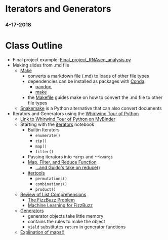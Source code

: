 # Iterators and Generators
### 4-17-2018

# Class Outline
- Final project example: [Final_project_RNAseq_analysis.py](Final_project_RNAseq_analysis.py)
- Making slides from .md file
  - [Make](https://www.gnu.org/software/make/manual/make.html)
    - converts a markdown file (.md) to loads of other file types
    - dependencies can be installed as packages with [Conda](https://conda.io/docs/user-guide/tasks/manage-pkgs.html):
      - [pandoc](https://anaconda.org/conda-forge/pandoc),
      - [make](https://anaconda.org/anaconda/make)
    - the [Makefile](Makefile) guides make on how to convert the .md file to other file types
  - [Snakemake](https://anaconda.org/bioconda/snakemake) is a Python alternative that can also convert documents
- Iterators and Generators using the [Whirlwind Tour of Python](https://github.com/jakevdp/WhirlwindTourOfPython)
  - [Link to Whirwind Tour of Python on MyBinder](https://mybinder.org/v2/gh/jakevdp/WhirlwindTourOfPython/master)
  - Starting with the [iterators](https://github.com/jakevdp/WhirlwindTourOfPython/blob/master/10-Iterators.ipynb) notebook
    - Builtin Iterators
      - `enumerate()`
      - `zip()`
      - `map()`
      - `filter()`
    - Passing iterators into `*args` and `**kwargs`
    - [Map, Filter, and Reduce Function](https://www.youtube.com/watch?v=hUes6y2b--0)
      - [...and Guido's take on reduce()](https://www.artima.com/weblogs/viewpost.jsp?thread=98196)
    - [itertools](https://docs.python.org/2/library/itertools.html)
      - `permutations()`
      - `combinations()`
      - `product()`
  - [Review of List Comprehensions](https://github.com/jakevdp/WhirlwindTourOfPython/blob/master/11-List-Comprehensions.ipynb)
    - [The FizzBuzz Problem](https://codeburst.io/python-basics-8-fizzbuzz-441e97c6c767)
    - [Machine Learning for FizzBuzz](http://joelgrus.com/2016/05/23/fizz-buzz-in-tensorflow/)
  - [Generators](https://github.com/jakevdp/WhirlwindTourOfPython/blob/6f1daf714fe52a8dde6a288674ba46a7feed8816/12-Generators.ipynb)
    - generator objects take little memory
    - contains the rules to make the object
    - `yield` substitutes `return` in generator functions
  - [Explination of maps()](map_explained.py)
